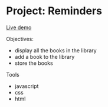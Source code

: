 # Project: Reminders

[Live demo](https://mwahyd.github.io/TOP-projects/081-library/index.html)

Objectives:

- display all the books in the library
- add a book to the library
- store the books

Tools

- javascript
- css
- html

